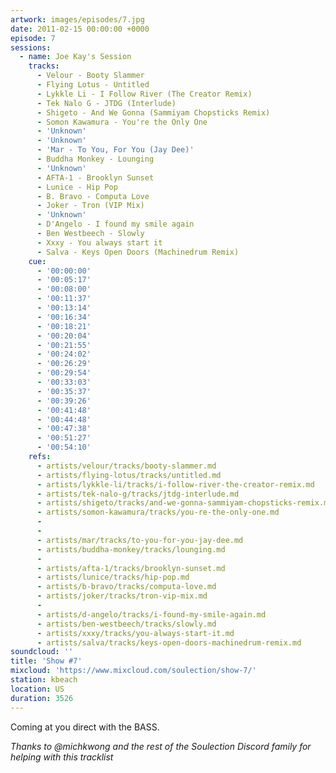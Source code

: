 ```yaml
---
artwork: images/episodes/7.jpg
date: 2011-02-15 00:00:00 +0000
episode: 7
sessions:
  - name: Joe Kay's Session
    tracks:
      - Velour - Booty Slammer
      - Flying Lotus - Untitled
      - Lykkle Li - I Follow River (The Creator Remix)
      - Tek Nalo G - JTDG (Interlude)
      - Shigeto - And We Gonna (Sammiyam Chopsticks Remix)
      - Somon Kawamura - You're the Only One
      - 'Unknown'
      - 'Unknown'
      - 'Mar - To You, For You (Jay Dee)'
      - Buddha Monkey - Lounging
      - 'Unknown'
      - AFTA-1 - Brooklyn Sunset
      - Lunice - Hip Pop
      - B. Bravo - Computa Love
      - Joker - Tron (VIP Mix)
      - 'Unknown'
      - D'Angelo - I found my smile again
      - Ben Westbeech - Slowly
      - Xxxy - You always start it
      - Salva - Keys Open Doors (Machinedrum Remix)
    cue:
      - '00:00:00'
      - '00:05:17'
      - '00:08:00'
      - '00:11:37'
      - '00:13:14'
      - '00:16:34'
      - '00:18:21'
      - '00:20:04'
      - '00:21:55'
      - '00:24:02'
      - '00:26:29'
      - '00:29:54'
      - '00:33:03'
      - '00:35:37'
      - '00:39:26'
      - '00:41:48'
      - '00:44:48'
      - '00:47:38'
      - '00:51:27'
      - '00:54:10'
    refs:
      - artists/velour/tracks/booty-slammer.md
      - artists/flying-lotus/tracks/untitled.md
      - artists/lykkle-li/tracks/i-follow-river-the-creator-remix.md
      - artists/tek-nalo-g/tracks/jtdg-interlude.md
      - artists/shigeto/tracks/and-we-gonna-sammiyam-chopsticks-remix.md
      - artists/somon-kawamura/tracks/you-re-the-only-one.md
      - 
      - 
      - artists/mar/tracks/to-you-for-you-jay-dee.md
      - artists/buddha-monkey/tracks/lounging.md
      - 
      - artists/afta-1/tracks/brooklyn-sunset.md
      - artists/lunice/tracks/hip-pop.md
      - artists/b-bravo/tracks/computa-love.md
      - artists/joker/tracks/tron-vip-mix.md
      - 
      - artists/d-angelo/tracks/i-found-my-smile-again.md
      - artists/ben-westbeech/tracks/slowly.md
      - artists/xxxy/tracks/you-always-start-it.md
      - artists/salva/tracks/keys-open-doors-machinedrum-remix.md
soundcloud: ''
title: 'Show #7'
mixcloud: 'https://www.mixcloud.com/soulection/show-7/'
station: kbeach
location: US
duration: 3526
---
```

Coming at you direct with the BASS.

<!--more-->

_Thanks to @michkwong and the rest of the Soulection Discord family for helping with this tracklist_
